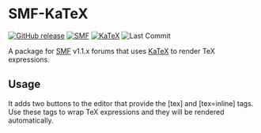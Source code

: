 # SMF-KaTeX

[![GitHub release](https://img.shields.io/github/release/Ezerous/SMF-KaTeX.svg)](https://github.com/Ezerous/SMF-KaTeX/releases)
[![SMF](https://img.shields.io/badge/SMF-1.1.x-blue.svg?style==flat)](https://simplemachines.org)
[![KaTeX](https://img.shields.io/badge/KaTeX-0.16.10-purple.svg?style==flat)](https://github.com/KaTeX/KaTeX/releases/tag/v0.16.10)
![Last Commit](https://img.shields.io/github/last-commit/Ezerous/SMF-KaTeX/develop.svg?style=flat)

A package for [SMF](https://www.simplemachines.org/) v1.1.x forums that uses [KaTeX](https://katex.org/) to render TeX expressions.

## Usage

It adds two buttons to the editor that provide the [tex] and [tex=inline] tags.
Use these tags to wrap TeX expressions and they will be rendered automatically.